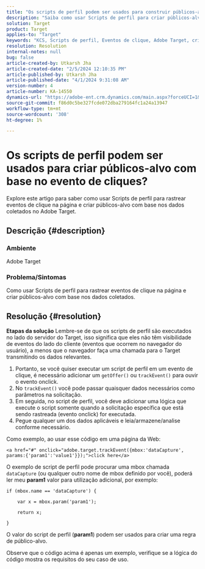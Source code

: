 ```yaml
---
title: "Os scripts de perfil podem ser usados para construir públicos-alvo com base no evento de cliques?"
description: "Saiba como usar Scripts de perfil para criar públicos-alvo com base nos dados coletados no Adobe Target."
solution: Target
product: Target
applies-to: "Target"
keywords: "KCS, Scripts de perfil, Eventos de clique, Adobe Target, criar públicos-alvo, onclick"
resolution: Resolution
internal-notes: null
bug: false
article-created-by: Utkarsh Jha
article-created-date: "2/5/2024 12:10:35 PM"
article-published-by: Utkarsh Jha
article-published-date: "4/1/2024 9:31:08 AM"
version-number: 4
article-number: KA-14550
dynamics-url: "https://adobe-ent.crm.dynamics.com/main.aspx?forceUCI=1&pagetype=entityrecord&etn=knowledgearticle&id=a16c748c-1fc4-ee11-9079-6045bd0065f9"
source-git-commit: f86d0c5be327fcde072dba279164fc1a24a13947
workflow-type: tm+mt
source-wordcount: '308'
ht-degree: 1%

---
```


# Os scripts de perfil podem ser usados para criar públicos-alvo com base no evento de cliques?


Explore este artigo para saber como usar Scripts de perfil para rastrear eventos de clique na página e criar públicos-alvo com base nos dados coletados no Adobe Target.

## Descrição {#description}


### Ambiente

Adobe Target

### Problema/Sintomas

Como usar Scripts de perfil para rastrear eventos de clique na página e criar públicos-alvo com base nos dados coletados.


## Resolução {#resolution}


<b>Etapas da solução</b>
Lembre-se de que os scripts de perfil são executados no lado do servidor do Target, isso significa que eles não têm visibilidade de eventos do lado do cliente (eventos que ocorrem no navegador do usuário), a menos que o navegador faça uma chamada para o Target transmitindo os dados relevantes.

1. Portanto, se você quiser executar um script de perfil em um evento de clique, é necessário adicionar um `getOffer()` ou `trackEvent()` para ouvir o evento onclick.
2. No `trackEvent()` você pode passar quaisquer dados necessários como parâmetros na solicitação.
3. Em seguida, no script de perfil, você deve adicionar uma lógica que execute o script somente quando a solicitação específica que está sendo rastreada (evento onclick) for executada.
4. Pegue qualquer um dos dados aplicáveis e leia/armazene/analise conforme necessário.


Como exemplo, ao usar esse código em uma página da Web:

`<a href="#" onclick="adobe.target.trackEvent({mbox:'dataCapture', params:{'param1':'value1'}});">click here</a>`

O exemplo de script de perfil pode procurar uma mbox chamada `dataCapture` (ou qualquer outro nome de mbox definido por você), poderá ler meu <b>param1</b> valor para utilização adicional, por exemplo:


```
if (mbox.name == 'dataCapture') {
```


`    var x = mbox.param('param1'); `

`    return x; `

`}`

O valor do script de perfil (<b>param1</b>) podem ser usados para criar uma regra de público-alvo.

Observe que o código acima é apenas um exemplo, verifique se a lógica do código mostra os requisitos do seu caso de uso.
